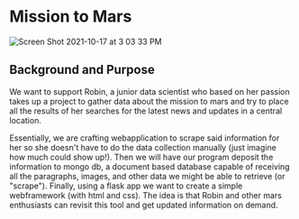
# Mission to Mars
![Screen Shot 2021-10-17 at 3 03 33 PM](https://user-images.githubusercontent.com/82982952/137641251-1bf3d5ac-9437-4769-8660-b6831f5011d2.png)

## Background and Purpose

We want to support Robin, a junior data scientist who based on her passion takes up a project to gather data about the mission to mars and try to place all the results of her searches for the latest news and updates in a central location.

Essentially, we are crafting webapplication to scrape said information for her so she doesn't have to do the data collection manually (just imagine how much could show up!). Then we will have our program deposit the information to mongo db, a document based database capable of receiving all the paragraphs, images, and other data we might be able to retrieve (or "scrape"). Finally, using a flask app we want to create a simple
webframework (with html and css). The idea is that Robin and other mars enthusiasts can revisit this tool and get updated information on demand.

